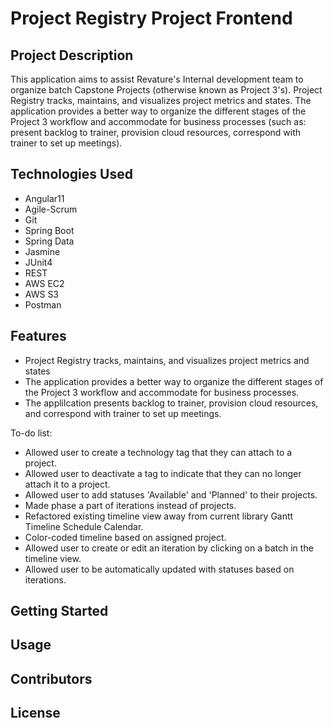 # Project Registry Project Frontend

## Project Description
This application aims to assist Revature's Internal development team to organize batch Capstone Projects (otherwise known as Project 3's). Project Registry tracks, maintains, and visualizes project metrics and states. The application provides a better way to organize the different stages of the Project 3 workflow and accommodate for business processes (such as: present backlog to trainer, provision cloud resources, correspond with trainer to set up meetings).

## Technologies Used
* Angular11
* Agile-Scrum
* Git
* Spring Boot
* Spring Data
* Jasmine
* JUnit4
* REST
* AWS EC2
* AWS S3
* Postman

## Features
* Project Registry tracks, maintains, and visualizes project metrics and states
* The application provides a better way to organize the different stages of the Project 3 workflow and accommodate for business processes.
* The applilcation presents backlog to trainer, provision cloud resources, and correspond with trainer to set up meetings.

To-do list:
* Allowed user to create a technology tag that they can attach to a project.
* Allowed user to deactivate a tag to indicate that they can no longer attach it to a project.
* Allowed user to add statuses 'Available' and 'Planned' to their projects.
* Made phase a part of iterations instead of projects.
* Refactored existing timeline view away from current library Gantt Timeline Schedule Calendar.
* Color-coded timeline based on assigned project.
* Allowed user to create or edit an iteration by clicking on a batch in the timeline view.
* Allowed user to be automatically updated with statuses based on iterations.

## Getting Started

## Usage

## Contributors

## License
